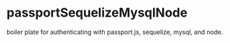# passportSequelizeMysqlNode
boiler plate for authenticating with passport.js, sequelize, mysql, and node.
